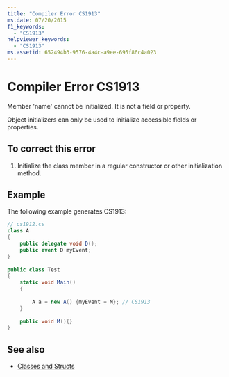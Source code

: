 ```yaml
---
title: "Compiler Error CS1913"
ms.date: 07/20/2015
f1_keywords: 
  - "CS1913"
helpviewer_keywords: 
  - "CS1913"
ms.assetid: 652494b3-9576-4a4c-a9ee-695f86c4a023
---
```

# Compiler Error CS1913
Member 'name' cannot be initialized. It is not a field or property.  
  
 Object initializers can only be used to initialize accessible fields or properties.  
  
## To correct this error  
  
1.  Initialize the class member in a regular constructor or other initialization method.  
  
## Example  
 The following example generates CS1913:  
  
```csharp  
// cs1912.cs  
class A  
{  
    public delegate void D();  
    public event D myEvent;  
}  
  
public class Test  
{  
    static void Main()  
    {  
  
        A a = new A() {myEvent = M}; // CS1913  
    }  
  
    public void M(){}  
}  
```  
  
## See also

- [Classes and Structs](../../csharp/programming-guide/classes-and-structs/index.md)
